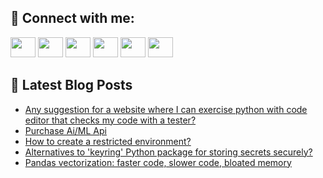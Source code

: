 ## 🔎 Connect with me:
[<img height="32" width="40" src="https://cdn.jsdelivr.net/npm/simple-icons@v5/icons/telegram.svg" />](https://t.me/bullbesh)
[<img height="32" width="40" src="https://cdn.jsdelivr.net/npm/simple-icons@v5/icons/vk.svg" />](https://vk.com/bullbesh)
[<img height="32" width="40" src="https://cdn.jsdelivr.net/npm/simple-icons@v5/icons/twitter.svg" />](https://twitter.com/bullbesh1)
[<img height="32" width="40" src="https://cdn.jsdelivr.net/npm/simple-icons@v5/icons/instagram.svg" />](https://www.instagram.com/bullbesh)
[<img height="32" width="40" src="https://cdn.jsdelivr.net/npm/simple-icons@v5/icons/reddit.svg" />](https://www.reddit.com/user/bullbesh)
[<img height="32" width="40" src="https://cdn.jsdelivr.net/npm/simple-icons@v5/icons/youtube.svg" />](https://www.youtube.com/channel/UCtfjRs6uzgq5mfm8S06WTcg)

## 📕 Latest Blog Posts
<!-- BLOG-POST-LIST:START -->
- [Any suggestion for a website where I can exercise python with code editor that checks my code with a tester?](https://www.reddit.com/r/Python/comments/v8s343/any_suggestion_for_a_website_where_i_can_exercise/)
- [Purchase Ai/ML Api](https://www.reddit.com/r/Python/comments/v8po84/purchase_aiml_api/)
- [How to create a restricted environment?](https://www.reddit.com/r/Python/comments/v8oq4n/how_to_create_a_restricted_environment/)
- [Alternatives to &#39;keyring&#39; Python package for storing secrets securely?](https://www.reddit.com/r/Python/comments/v8o9eu/alternatives_to_keyring_python_package_for/)
- [Pandas vectorization: faster code, slower code, bloated memory](https://www.reddit.com/r/Python/comments/v8m79o/pandas_vectorization_faster_code_slower_code/)
<!-- BLOG-POST-LIST:END -->

